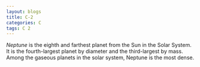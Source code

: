 ```yaml
---
layout: blogs
title: C-2
categories: C
tags: C 2
---
```


*Neptune* is the eighth and farthest planet from the Sun in the Solar System. It is the fourth-largest planet by diameter and the third-largest by mass. Among the gaseous planets in the solar system, Neptune is the most dense.

